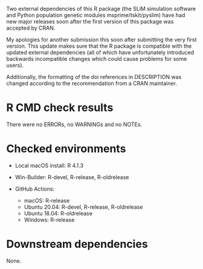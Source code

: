 Two external dependencies of this R package (the SLiM simulation software and Python population genetic modules msprime/tskit/pyslim) have had new major releases soon after the first version of this package was accepted by CRAN.

My apologies for another submission this soon after submitting the very first version. This update makes sure that the R package is compatible with the updated external dependencies (all of which have unfortunately introduced backwards incompatible changes which could cause problems for some users).

Additionally, the formatting of the doi references in DESCRIPTION was changed according to the recommendation from a CRAN maintainer.

# R CMD check results

There were no ERRORs, no WARNINGs and no NOTEs.

# Checked environments

* Local macOS install: R 4.1.3

* Win-Builder: R-devel, R-release, R-oldrelease

* GitHub Actions:
  * macOS: R-release
  * Ubuntu 20.04: R-devel, R-release, R-oldrelease
  * Ubuntu 18.04: R-oldrelease
  * Windows: R-release

# Downstream dependencies

None.
